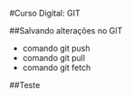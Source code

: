 #Curso Digital: GIT

##Salvando alterações no GIT
* comando git push
* comando git pull
* comando git fetch

##Teste
